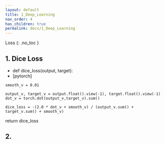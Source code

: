 ```yaml
---
layout: default
title: 1_Deep_Learning
nav_order: 4
has_children: true
permalink: docs/1_Deep_Learning
---
```


 Loss
{: .no_toc }

## 1. Dice Loss 

* def dice_loss(output, target):
* [pytorch] 

```
smooth_v = 0.01

output_v, target_v = output.float().view(-1), target.float().view(-1)
dot_v = torch.dot(output_v,target_v).sum()

dice_loss = -(2.0 * dot_v + smooth_v) / (output_v.sum() + target_v.sum() + smooth_v)
```

return dice_loss


## 2. 
